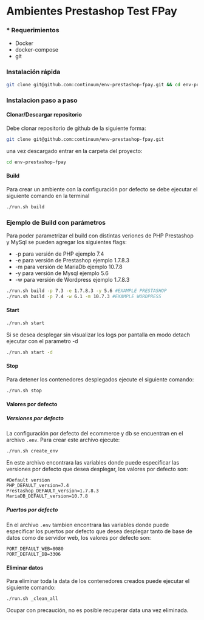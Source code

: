 # Ambientes Prestashop Test FPay

### * Requerimientos
<ul>
  <li>Docker</li>
  <li>docker-compose</li>
  <li>git</li>
</ul>


### Instalación rápida

```bash
git clone git@github.com:continuum/env-prestashop-fpay.git && cd env-prestashop-fpay && ./run.sh build
```

### Instalacion paso a paso
#### Clonar/Descargar repositorio

Debe clonar repositorio de github de la siguiente forma:
```bash
git clone git@github.com:continuum/env-prestashop-fpay.git
```
una vez descargado entrar en la carpeta del proyecto:
```bash
cd env-prestashop-fpay
```

#### Build
Para crear un ambiente con la configuración por defecto se debe ejecutar el siguiente comando en la terminal

```bash
./run.sh build
```

### Ejemplo de Build con parámetros
Para poder parametrizar el build con distintas veriones de PHP Prestashop y MySql se pueden agregar los siguientes flags:
<ul>
  <li>-p para versión de PHP ejemplo 7.4 </li>
  <li>-e para versión de Prestashop ejemplo 1.7.8.3 </li>
  <li>-m para versión de MariaDb  ejemplo 10.7.8 </li>
  <li>-y para versión de Mysql ejemplo 5.6 </li>
  <li>-w para versión de Wordpress ejemplo 1.7.8.3 </li>


</ul>

```bash
./run.sh build -p 7.3 -e 1.7.8.3 -y 5.6 #EXAMPLE PRESTASHOP
./run.sh build -p 7.4 -w 6.1 -m 10.7.3 #EXAMPLE WORDPRESS
```
#### Start

```bash
./run.sh start
```

Si se desea desplegar sin visualizar los logs por pantalla en modo detach ejecutar con el parametro -d

```bash
./run.sh start -d
```

#### Stop
Para detener los contenedores desplegados ejecute el siguiente comando:

```bash
./run.sh stop
```

####  Valores por defecto
##### Versiones por defecto
La configuración por defecto del ecommerce y db se encuentran en el archivo ```.env```. Para crear este archivo ejecute:

```bash
./run.sh create_env
```

En este archivo encontrara las variables donde puede especificar las versiones por defecto que desea desplegar, los valores por defecto son:
```
#Default version
PHP_DEFAULT_version=7.4
Prestashop_DEFAULT_version=1.7.8.3
MariaDB_DEFAULT_version=10.7.8
```
##### Puertos por defecto

En  el archivo ```.env``` tambien encontrara las variables donde puede especificar los puertos por defecto que desea desplegar tanto de base de datos como de servidor web, los valores por defecto son:
```
PORT_DEFAULT_WEB=8080
PORT_DEFAULT_DB=3306
```

#### Eliminar datos
Para eliminar toda la data de los contenedores creados puede ejecutar el siguiente comando:

```bash
./run.sh _clean_all
```
Ocupar con precaución, no es posible recuperar data una vez eliminada.